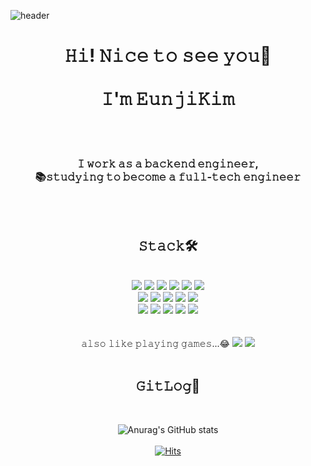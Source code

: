 

<!--- <img src="https://img.shields.io/badge/Python-3766AB?style=flat-square&logo=Python&logoColor=white"/></a>&nbsp --->
![header](https://capsule-render.vercel.app/api?type=Waving&color=auto&height=300&section=header&text=Eunji%20Kim&fontSize=90&animation=twinkling)
<div align="center">
  <H1>𝙷𝚒! 𝙽𝚒𝚌𝚎 𝚝𝚘 𝚜𝚎𝚎 𝚢𝚘𝚞🥰<br/><br/>
    𝙸'𝚖 𝙴𝚞𝚗𝚓𝚒𝙺𝚒𝚖</H1><br/><br/>  
    <H3>𝙸 𝚠𝚘𝚛𝚔 𝚊𝚜 𝚊 𝚋𝚊𝚌𝚔𝚎𝚗𝚍 𝚎𝚗𝚐𝚒𝚗𝚎𝚎𝚛,<br/>
      📚𝚜𝚝𝚞𝚍𝚢𝚒𝚗𝚐 𝚝𝚘 𝚋𝚎𝚌𝚘𝚖𝚎 𝚊 𝚏𝚞𝚕𝚕-𝚝𝚎𝚌𝚑 𝚎𝚗𝚐𝚒𝚗𝚎𝚎𝚛</H3><br/><br/>
  
  <!--![tumblr_n830sad4Xt1tqpncho4_500](https://user-images.githubusercontent.com/90446559/170848969-672e70f4-9d4a-4eda-b1eb-178fabd6e850.gif)-->

  
 <H2>𝚂𝚝𝚊𝚌𝚔🛠️</H2><br/>
  <img src="https://img.shields.io/badge/Spring-6DB33F?style=flat-square&logo=Spring&logoColor=white"/>
  <img src="https://img.shields.io/badge/HTML-E34F26?style=flat-square&logo=HTML5&logoColor=white"/>
  <img src="https://img.shields.io/badge/JavaScript-F7DF1E?style=flat-square&logo=JavaScript&logoColor=white"/>
  <img src="https://img.shields.io/badge/Python-3776AB?style=flat-square&logo=Python&logoColor=white"/>
  <img src="https://img.shields.io/badge/AmazonAWS-232F3E?style=flat-square&logo=AmazonAWS&logoColor=white"/>
  <img src="https://img.shields.io/badge/ApacheTomcat-F8DC75?style=flat-square&logo=ApacheTomcat&logoColor=white"/></br>
  
  <img src="https://img.shields.io/badge/CentOS-262577?style=flat-square&logo=CentOS&logoColor=white"/>
  <img src="https://img.shields.io/badge/EclipseIDE-2C2255?style=flat-square&logo=EclipseIDE&logoColor=white"/>
  <img src="https://img.shields.io/badge/GitLab-FC6D26?style=flat-square&logo=GitLab&logoColor=white"/>
  <img src="https://img.shields.io/badge/Gradle-FC6D26?style=flat-square&logo=Gradle&logoColor=white"/>
  <img src="https://img.shields.io/badge/Linux-FCC624?style=flat-square&logo=Linux&logoColor=white"/></br>
  
  <img src="https://img.shields.io/badge/MySQL-4479A1?style=flat-square&logo=MySQL&logoColor=white"/>
  <img src="https://img.shields.io/badge/Notion-000000?style=flat-square&logo=Notion&logoColor=white"/>
  <img src="https://img.shields.io/badge/VisualStudioCode-007ACC?style=flat-square&logo=VisualStudioCode&logoColor=white"/>
  <img src="https://img.shields.io/badge/Jenkins-4479A1?style=flat-square&logo=Jenkins&logoColor=white"/>
  <img src="https://img.shields.io/badge/MySQL-4479A1?style=flat-square&logo=MySQL&logoColor=white"/></br></br></br>
  𝚊𝚕𝚜𝚘 𝚕𝚒𝚔𝚎 𝚙𝚕𝚊𝚢𝚒𝚗𝚐 𝚐𝚊𝚖𝚎𝚜...😂
    <img src="https://img.shields.io/badge/PUBG-FEAB02?style=flat-square&logo=PUBG&logoColor=white"/>
    <img src="https://img.shields.io/badge/RaiotGames-D32936?style=flat-square&logo=RaiotGames&logoColor=white"/></br></br>
    
<H2>𝙶𝚒𝚝𝙻𝚘𝚐💬</H2></br>    

![Anurag's GitHub stats](https://github-readme-stats.vercel.app/api?username=movmovmovmov&show_icons=true&theme=radical)</br></br>
[![Hits](https://hits.seeyoufarm.com/api/count/incr/badge.svg?url=https%3A%2F%2Fgithub.com%2Fmovmovmovmov%2Fmovmovmovmov%2F&count_bg=%23B9C1FF&title_bg=%23555555&icon=&icon_color=%23E7E7E7&title=hits&edge_flat=false)](https://hits.seeyoufarm.com)

</div>
